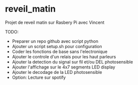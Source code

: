 # reveil_matin
Projet de reveil matin sur Rasbery Pi avec Vincent

TODO:
- Preparer un repo github avec script python
- Ajouter un script setup.sh pour configuration
- Coder les fonctions de base sans l'electronique
- Ajouter le controle d'un relais pour les haut parleurs
- Ajouter la detection du signal sur fil et/ou DEL photosensible
- Ajouter l'affichage sur le 4x7 segments LED display
- Ajouter le decodage de la LED photosensible
- Option: Lecture sur spotify